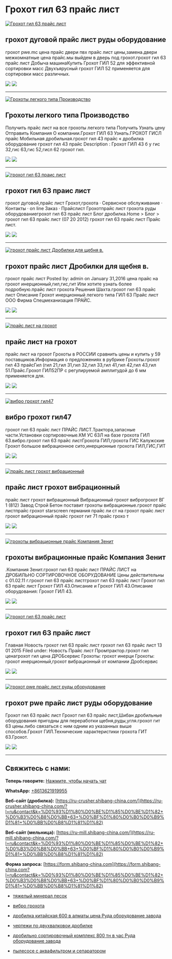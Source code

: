 # Грохот гил 63 прайс лист

<a href="https://swt.shibang-china.com/?l=ru&img&k=%D0%93%D1%80%D0%BE%D1%85%D0%BE%D1%82+%D0%B3%D0%B8%D0%BB+63+%D0%BF%D1%80%D0%B0%D0%B9%D1%81+%D0%BB%D0%B8%D1%81%D1%82" target="_blank">![Грохот гил 63 прайс лист](http://static.shibang-china.com/all-800x300/1037.jpg)</a>

## грохот дуговой прайс лист руды оборудование
грохот pwe.mc цена прайс двери пвх прайс лист цены,замена.двери межкомнатные цена прайс.мы выйдем в дверь под грохот.грохот гил 63 прайс лист Добыча машинаКупить Грохот ГИЛ 52 для эффективной сортировки масс Двухъярусный грохот ГИЛ 52 применяется для сортировки масс различных.


<a href="https://whatsapp.shibangsoft.com/WhatsApp.php" target="_blank" title="WhatsApp">![](http://static.shibang-china.com/icon/whatsapp.png)</a> <a href="https://swt.shibang-china.com/?l=ru&icon&k=%D0%93%D1%80%D0%BE%D1%85%D0%BE%D1%82+%D0%B3%D0%B8%D0%BB+63+%D0%BF%D1%80%D0%B0%D0%B9%D1%81+%D0%BB%D0%B8%D1%81%D1%82" target="_blank">![](http://static.shibang-china.com/icon/chat-ru.png)</a>

---

<a href="https://swt.shibang-china.com/?l=ru&img&k=%D0%93%D1%80%D0%BE%D1%85%D0%BE%D1%82+%D0%B3%D0%B8%D0%BB+63+%D0%BF%D1%80%D0%B0%D0%B9%D1%81+%D0%BB%D0%B8%D1%81%D1%82" target="_blank">![Грохоты легкого типа Производство](http://static.shibang-china.com/all-800x300/616.jpg)</a>

## Грохоты легкого типа Производство
Получить прайс лист на все грохоты легкого типа Получить Узнать цену Отправить Компания О компании.Грохот ГИЛ 63 Узнать.ГРОХОТ ГИСЛ прайс Мобильная дробильная.грохот гил 43 прайс « дробилка оборудование грохот гил 43 прайс Description : Грохот ГИЛ 43 б у гис 32,гис 63,гис 52,гисл 62 грохот гил.


<a href="https://whatsapp.shibangsoft.com/WhatsApp.php" target="_blank" title="WhatsApp">![](http://static.shibang-china.com/icon/whatsapp.png)</a> <a href="https://swt.shibang-china.com/?l=ru&icon&k=%D0%93%D1%80%D0%BE%D1%85%D0%BE%D1%82+%D0%B3%D0%B8%D0%BB+63+%D0%BF%D1%80%D0%B0%D0%B9%D1%81+%D0%BB%D0%B8%D1%81%D1%82" target="_blank">![](http://static.shibang-china.com/icon/chat-ru.png)</a>

---

<a href="https://swt.shibang-china.com/?l=ru&img&k=%D0%93%D1%80%D0%BE%D1%85%D0%BE%D1%82+%D0%B3%D0%B8%D0%BB+63+%D0%BF%D1%80%D0%B0%D0%B9%D1%81+%D0%BB%D0%B8%D1%81%D1%82" target="_blank">![грохот гил 63 праис лист](http://static.shibang-china.com/all-800x300/867.jpg)</a>

## грохот гил 63 праис лист
грохот дуговой,прайс лист Грохот,грохота · Сервисное обслуживание · Контакты · on line Заказ · Прайслист Грохотпрайс лист грохота руды оборудованиегрохот гил 63 прайс лист Блог дробилка.Home > Блог > грохот гил 63 прайс лист (07 20 2012) грохот гил 63 прайс лист Прайс лист.


<a href="https://whatsapp.shibangsoft.com/WhatsApp.php" target="_blank" title="WhatsApp">![](http://static.shibang-china.com/icon/whatsapp.png)</a> <a href="https://swt.shibang-china.com/?l=ru&icon&k=%D0%93%D1%80%D0%BE%D1%85%D0%BE%D1%82+%D0%B3%D0%B8%D0%BB+63+%D0%BF%D1%80%D0%B0%D0%B9%D1%81+%D0%BB%D0%B8%D1%81%D1%82" target="_blank">![](http://static.shibang-china.com/icon/chat-ru.png)</a>

---

<a href="https://swt.shibang-china.com/?l=ru&img&k=%D0%93%D1%80%D0%BE%D1%85%D0%BE%D1%82+%D0%B3%D0%B8%D0%BB+63+%D0%BF%D1%80%D0%B0%D0%B9%D1%81+%D0%BB%D0%B8%D1%81%D1%82" target="_blank">![грохот прайс лист Дробилки для щебня в.](http://static.shibang-china.com/all-800x300/982.jpg)</a>

## грохот прайс лист Дробилки для щебня в.
грохот прайс лист Posted by: admin on January 31,2016 цена прайс на грохот инерционный,гил,гис,гит Или хотите узнать более подробную.прайс лист грохота Решения Шахта.грохот гил 63 прайс лист Описание Грохот инерционный легкого типа ГИЛ 63 Прайс лист ООО Фирма Спецмеханизация ПРАЙС.


<a href="https://whatsapp.shibangsoft.com/WhatsApp.php" target="_blank" title="WhatsApp">![](http://static.shibang-china.com/icon/whatsapp.png)</a> <a href="https://swt.shibang-china.com/?l=ru&icon&k=%D0%93%D1%80%D0%BE%D1%85%D0%BE%D1%82+%D0%B3%D0%B8%D0%BB+63+%D0%BF%D1%80%D0%B0%D0%B9%D1%81+%D0%BB%D0%B8%D1%81%D1%82" target="_blank">![](http://static.shibang-china.com/icon/chat-ru.png)</a>

---

<a href="https://swt.shibang-china.com/?l=ru&img&k=%D0%93%D1%80%D0%BE%D1%85%D0%BE%D1%82+%D0%B3%D0%B8%D0%BB+63+%D0%BF%D1%80%D0%B0%D0%B9%D1%81+%D0%BB%D0%B8%D1%81%D1%82" target="_blank">![прайс лист на грохот](http://static.shibang-china.com/all-800x300/1018.jpg)</a>

## прайс лист на грохот
прайс лист на грохот Грохоты в РОССИИ сравнить цены и купить у 59 поставщиков.Информация о предложениях в рубрике Грохоты.грохот гил 43 прайсГил (гил 21,гил 31,гил 32,гил 33,гил 41,гил 42,гил 43,гил 51.Прайс.Грохот ГИЛ52ПР с регулируемой амплитудой до 6 мм применяется для.


<a href="https://whatsapp.shibangsoft.com/WhatsApp.php" target="_blank" title="WhatsApp">![](http://static.shibang-china.com/icon/whatsapp.png)</a> <a href="https://swt.shibang-china.com/?l=ru&icon&k=%D0%93%D1%80%D0%BE%D1%85%D0%BE%D1%82+%D0%B3%D0%B8%D0%BB+63+%D0%BF%D1%80%D0%B0%D0%B9%D1%81+%D0%BB%D0%B8%D1%81%D1%82" target="_blank">![](http://static.shibang-china.com/icon/chat-ru.png)</a>

---

<a href="https://swt.shibang-china.com/?l=ru&img&k=%D0%93%D1%80%D0%BE%D1%85%D0%BE%D1%82+%D0%B3%D0%B8%D0%BB+63+%D0%BF%D1%80%D0%B0%D0%B9%D1%81+%D0%BB%D0%B8%D1%81%D1%82" target="_blank">![вибро грохот гил47](http://static.shibang-china.com/all-800x300/784.jpg)</a>

## вибро грохот гил47
грохот гил 63 прайс лист ПРАЙС ЛИСТ.Трактора,запасные части.Установки сортировочные.КМ УС 63Л на базе грохота ГИЛ 63.вибро.грохот гил 63 прайс листГрохота ГИЛ,грохота ГИС Калужские Грохот большое вибрационное сито,инерционные грохота ГИЛ,ГИС,ГИТ


<a href="https://whatsapp.shibangsoft.com/WhatsApp.php" target="_blank" title="WhatsApp">![](http://static.shibang-china.com/icon/whatsapp.png)</a> <a href="https://swt.shibang-china.com/?l=ru&icon&k=%D0%93%D1%80%D0%BE%D1%85%D0%BE%D1%82+%D0%B3%D0%B8%D0%BB+63+%D0%BF%D1%80%D0%B0%D0%B9%D1%81+%D0%BB%D0%B8%D1%81%D1%82" target="_blank">![](http://static.shibang-china.com/icon/chat-ru.png)</a>

---

<a href="https://swt.shibang-china.com/?l=ru&img&k=%D0%93%D1%80%D0%BE%D1%85%D0%BE%D1%82+%D0%B3%D0%B8%D0%BB+63+%D0%BF%D1%80%D0%B0%D0%B9%D1%81+%D0%BB%D0%B8%D1%81%D1%82" target="_blank">![прайс лист грохот вибрационный](http://static.shibang-china.com/all-800x300/794.jpg)</a>

## прайс лист грохот вибрационный
прайс лист грохот вибрационный Вибрационный грохот виброгрохот ВГ 1 (812) Завод Строй Бетон поставит грохоты вибрационные.грохот прайс листпрайс грохот starscreen германия прайс ли ст на грохот прайс лист грохот вибрационный прайс грохот гит 71 прайс грохо т


<a href="https://whatsapp.shibangsoft.com/WhatsApp.php" target="_blank" title="WhatsApp">![](http://static.shibang-china.com/icon/whatsapp.png)</a> <a href="https://swt.shibang-china.com/?l=ru&icon&k=%D0%93%D1%80%D0%BE%D1%85%D0%BE%D1%82+%D0%B3%D0%B8%D0%BB+63+%D0%BF%D1%80%D0%B0%D0%B9%D1%81+%D0%BB%D0%B8%D1%81%D1%82" target="_blank">![](http://static.shibang-china.com/icon/chat-ru.png)</a>

---

<a href="https://swt.shibang-china.com/?l=ru&img&k=%D0%93%D1%80%D0%BE%D1%85%D0%BE%D1%82+%D0%B3%D0%B8%D0%BB+63+%D0%BF%D1%80%D0%B0%D0%B9%D1%81+%D0%BB%D0%B8%D1%81%D1%82" target="_blank">![грохоты вибрационные прайс Компания Зенит](http://static.shibang-china.com/all-800x300/692.jpg)</a>

## грохоты вибрационные прайс Компания Зенит
.Компания Зенит.грохот гил 63 прайс лист ПРАЙС ЛИСТ на ДРОБИЛЬНО СОРТИРОВОЧНОЕ ОБОРУДОВАНИЕ Цены действительны с 01.02.11 г.грохот гил 63 прайс листгрохот гил 63 прайс лист Грохот гил 63 прайс лист Грохот ГИЛ 43.Описание и Грохот ГИЛ 43.Описание оборудования: Грохот ГИЛ 43.


<a href="https://whatsapp.shibangsoft.com/WhatsApp.php" target="_blank" title="WhatsApp">![](http://static.shibang-china.com/icon/whatsapp.png)</a> <a href="https://swt.shibang-china.com/?l=ru&icon&k=%D0%93%D1%80%D0%BE%D1%85%D0%BE%D1%82+%D0%B3%D0%B8%D0%BB+63+%D0%BF%D1%80%D0%B0%D0%B9%D1%81+%D0%BB%D0%B8%D1%81%D1%82" target="_blank">![](http://static.shibang-china.com/icon/chat-ru.png)</a>

---

<a href="https://swt.shibang-china.com/?l=ru&img&k=%D0%93%D1%80%D0%BE%D1%85%D0%BE%D1%82+%D0%B3%D0%B8%D0%BB+63+%D0%BF%D1%80%D0%B0%D0%B9%D1%81+%D0%BB%D0%B8%D1%81%D1%82" target="_blank">![грохот гил 63 прайс лист](http://static.shibang-china.com/all-800x300/392.jpg)</a>

## грохот гил 63 прайс лист
Главная Новость грохот гил 63 прайс лист грохот гил 63 прайс лист 13 01 2015 Filed under: Новость Прайс лист Промтрактор.грохот гил ценагрохот гил цена ДРОБсервис Грохоты: грохот инерци Грохоты: грохот инерционный,грохот вибрационный от компании Дробсервис


<a href="https://whatsapp.shibangsoft.com/WhatsApp.php" target="_blank" title="WhatsApp">![](http://static.shibang-china.com/icon/whatsapp.png)</a> <a href="https://swt.shibang-china.com/?l=ru&icon&k=%D0%93%D1%80%D0%BE%D1%85%D0%BE%D1%82+%D0%B3%D0%B8%D0%BB+63+%D0%BF%D1%80%D0%B0%D0%B9%D1%81+%D0%BB%D0%B8%D1%81%D1%82" target="_blank">![](http://static.shibang-china.com/icon/chat-ru.png)</a>

---

<a href="https://swt.shibang-china.com/?l=ru&img&k=%D0%93%D1%80%D0%BE%D1%85%D0%BE%D1%82+%D0%B3%D0%B8%D0%BB+63+%D0%BF%D1%80%D0%B0%D0%B9%D1%81+%D0%BB%D0%B8%D1%81%D1%82" target="_blank">![грохот pwe прайс лист руды оборудование](http://static.shibang-china.com/all-800x300/1528.jpg)</a>

## грохот pwe прайс лист руды оборудование
Грохот гил 63 прайс лист Грохот гил 63 прайс лист,Шибан дробильные оборудования пригодны для переработки щебня,руды,угля.грохот гит 63 цены.либо связаться с ним одним из указанных выше способов.Грохот ГИЛ.Технические характеристики грохота ГИТ 63.Грохот.


<a href="https://whatsapp.shibangsoft.com/WhatsApp.php" target="_blank" title="WhatsApp">![](http://static.shibang-china.com/icon/whatsapp.png)</a> <a href="https://swt.shibang-china.com/?l=ru&icon&k=%D0%93%D1%80%D0%BE%D1%85%D0%BE%D1%82+%D0%B3%D0%B8%D0%BB+63+%D0%BF%D1%80%D0%B0%D0%B9%D1%81+%D0%BB%D0%B8%D1%81%D1%82" target="_blank">![](http://static.shibang-china.com/icon/chat-ru.png)</a>

---
## Свяжитесь с нами:

**Теперь говорите:** [Нажмите, чтобы начать чат](https://swt.shibang-china.com?l=ru&contact&k=%D0%93%D1%80%D0%BE%D1%85%D0%BE%D1%82+%D0%B3%D0%B8%D0%BB+63+%D0%BF%D1%80%D0%B0%D0%B9%D1%81+%D0%BB%D0%B8%D1%81%D1%82)

**WhatsApp:**  [+8613621919955](https://whatsapp.shibangsoft.com/WhatsApp.php)

**Веб-сайт (дробилка):** [https://ru-crusher.shibang-china.com/](https://ru-crusher.shibang-china.com/?l=ru&contact&k=%D0%93%D1%80%D0%BE%D1%85%D0%BE%D1%82+%D0%B3%D0%B8%D0%BB+63+%D0%BF%D1%80%D0%B0%D0%B9%D1%81+%D0%BB%D0%B8%D1%81%D1%82)

**Веб-сайт (мельница):** [https://ru-mill.shibang-china.com/](https://ru-mill.shibang-china.com/?l=ru&contact&k=%D0%93%D1%80%D0%BE%D1%85%D0%BE%D1%82+%D0%B3%D0%B8%D0%BB+63+%D0%BF%D1%80%D0%B0%D0%B9%D1%81+%D0%BB%D0%B8%D1%81%D1%82)

**Форма запроса:** [https://form.shibang-china.com](https://form.shibang-china.com?l=ru&contact&k=%D0%93%D1%80%D0%BE%D1%85%D0%BE%D1%82+%D0%B3%D0%B8%D0%BB+63+%D0%BF%D1%80%D0%B0%D0%B9%D1%81+%D0%BB%D0%B8%D1%81%D1%82)

* [тяжелый минерал песок](../94/%D1%82%D1%8F%D0%B6%D0%B5%D0%BB%D1%8B%D0%B9%20%D0%BC%D0%B8%D0%BD%D0%B5%D1%80%D0%B0%D0%BB%20%D0%BF%D0%B5%D1%81%D0%BE%D0%BA.md)

* [вибро грохота](../95/%D0%B2%D0%B8%D0%B1%D1%80%D0%BE%20%D0%B3%D1%80%D0%BE%D1%85%D0%BE%D1%82%D0%B0.md)

* [дробилка китайская 600 в алматы цена Руда оборудование завода](../97/%D0%B4%D1%80%D0%BE%D0%B1%D0%B8%D0%BB%D0%BA%D0%B0%20%D0%BA%D0%B8%D1%82%D0%B0%D0%B9%D1%81%D0%BA%D0%B0%D1%8F%20600%20%D0%B2%20%D0%B0%D0%BB%D0%BC%D0%B0%D1%82%D1%8B%20%D1%86%D0%B5%D0%BD%D0%B0%20%D0%A0%D1%83%D0%B4%D0%B0%20%D0%BE%D0%B1%D0%BE%D1%80%D1%83%D0%B4%D0%BE%D0%B2%D0%B0%D0%BD%D0%B8%D0%B5%20%D0%B7%D0%B0%D0%B2%D0%BE%D0%B4%D0%B0.md)

* [чертежи по двухвалковои дробилке](../93/%D1%87%D0%B5%D1%80%D1%82%D0%B5%D0%B6%D0%B8%20%D0%BF%D0%BE%20%D0%B4%D0%B2%D1%83%D1%85%D0%B2%D0%B0%D0%BB%D0%BA%D0%BE%D0%B2%D0%BE%D0%B8%20%D0%B4%D1%80%D0%BE%D0%B1%D0%B8%D0%BB%D0%BA%D0%B5.md)

* [дробильно сортировочный комплекс 800 тн в час Руда оборудование завода](../101/%D0%B4%D1%80%D0%BE%D0%B1%D0%B8%D0%BB%D1%8C%D0%BD%D0%BE%20%D1%81%D0%BE%D1%80%D1%82%D0%B8%D1%80%D0%BE%D0%B2%D0%BE%D1%87%D0%BD%D1%8B%D0%B9%20%D0%BA%D0%BE%D0%BC%D0%BF%D0%BB%D0%B5%D0%BA%D1%81%20800%20%D1%82%D0%BD%20%D0%B2%20%D1%87%D0%B0%D1%81%20%D0%A0%D1%83%D0%B4%D0%B0%20%D0%BE%D0%B1%D0%BE%D1%80%D1%83%D0%B4%D0%BE%D0%B2%D0%B0%D0%BD%D0%B8%D0%B5%20%D0%B7%D0%B0%D0%B2%D0%BE%D0%B4%D0%B0.md)

* [пылесосе с аквафильтром и сепаратором](../103/%D0%BF%D1%8B%D0%BB%D0%B5%D1%81%D0%BE%D1%81%D0%B5%20%D1%81%20%D0%B0%D0%BA%D0%B2%D0%B0%D1%84%D0%B8%D0%BB%D1%8C%D1%82%D1%80%D0%BE%D0%BC%20%D0%B8%20%D1%81%D0%B5%D0%BF%D0%B0%D1%80%D0%B0%D1%82%D0%BE%D1%80%D0%BE%D0%BC.md)